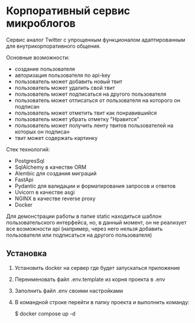 # Корпоративный сервис микроблогов

Сервис аналог Twitter с упрощенным функционалом адаптированным для внутрикорпоративного общения.

Основные возможности:

- создание пользователя
- авторизация пользователя по api-key
- пользователь может добавить новый твит
- пользователь может удалить свой твит
- пользователь может подписаться на другого пользователя
- пользователь может отписаться от пользователя на которого он подписан
- пользователь может отметить твит как понравившийся
- пользователь может убрать отметку "Нравится"
- пользователь может получить ленту твитов пользователей на которых он подписан
- твит может содержать картинку


Стек технологий:

- PostgresSql 
- SqlAlchemy в качестве ORM
- Alembic для создания миграций
- FastApi
- Pydantic для валидации и форматирования запросов и ответов
- Uvicorn в качестве asgi
- NGINX в качестве reverse proxy
- Docker


Для демонстрации работы в папке static находиться шаблон пользовательского интерфейса, но, в данный момент, 
он не реализует все возможности api (например, через него нельзя добавить пользователя или подписаться на 
другого пользователя)


## Установка
1. Установить docker на сервер где будет запускаться приложение
2. Переименовать файл .env.template из корня проекта в .env 
3. Заполнить файл .env своими настройками
4. В командной строке перейти в папку проекта и выполнить команду:


    $ docker compose up -d